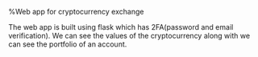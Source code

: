 %Web app for cryptocurrency exchange

The web app is built using flask which has 2FA(password and email verification). We can see the values of the cryptocurrency along with we can see the portfolio of an account. 